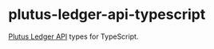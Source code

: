 # plutus-ledger-api-typescript

[Plutus Ledger API](https://github.com/input-output-hk/plutus/blob/1.16.0.0/plutus-ledger-api/src/PlutusLedgerApi/)
types for TypeScript.
